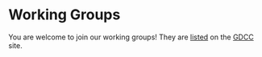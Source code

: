 # Working Groups

You are welcome to join our working groups! They are [listed](https://www.gdcc.io/working-groups.html) on the [GDCC](../gdcc/index) site.
